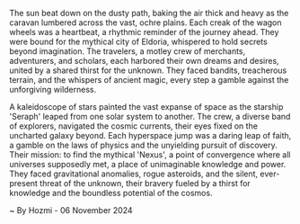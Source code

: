 
The sun beat down on the dusty path, baking the air thick and heavy as the caravan lumbered across the vast, ochre plains. Each creak of the wagon wheels was a heartbeat, a rhythmic reminder of the journey ahead. They were bound for the mythical city of Eldoria, whispered to hold secrets beyond imagination. The travelers, a motley crew of merchants, adventurers, and scholars, each harbored their own dreams and desires, united by a shared thirst for the unknown. They faced bandits, treacherous terrain, and the whispers of ancient magic, every step a gamble against the unforgiving wilderness. 

A kaleidoscope of stars painted the vast expanse of space as the starship 'Seraph' leaped from one solar system to another. The crew, a diverse band of explorers, navigated the cosmic currents, their eyes fixed on the uncharted galaxy beyond. Each hyperspace jump was a daring leap of faith, a gamble on the laws of physics and the unyielding pursuit of discovery. Their mission: to find the mythical 'Nexus', a point of convergence where all universes supposedly met, a place of unimaginable knowledge and power. They faced gravitational anomalies, rogue asteroids, and the silent, ever-present threat of the unknown, their bravery fueled by a thirst for knowledge and the boundless potential of the cosmos. 

~ By Hozmi - 06 November 2024
